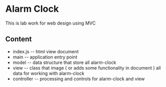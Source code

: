 # Alarm Clock

This is lab work for web design using MVC

Content
-------

- index.js -- html view document
- main -- application entry point
- model -- data structure that store all alarm-clock
- view -- class that image ( or adds some functionality in document  ) all data for working with alarm-clock 
- controller -- processing and controls for alarm-clock and view 
